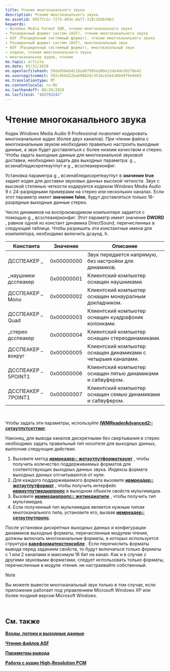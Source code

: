 ```yaml
---
title: Чтение многоканального звука
description: Чтение многоканального звука
ms.assetid: 9d577c5c-7275-493e-8a77-318c264b59b3
keywords:
- Windows Media Format SDK, чтение многоканального звука
- Расширенный формат систем (ASF), чтение многоканального звука
- ASF (Расширенный системный формат), чтение многоканального звука
- Расширенный формат систем (ASF), многоканальный звук
- ASF (Расширенный системный формат), многоканальный звук
- кодеки, чтение многоканального звука
- многоканальное аудио, чтение
ms.topic: article
ms.date: 05/31/2018
ms.openlocfilehash: 59da950eb4218ad87995ed80e22de4de302f8e42
ms.sourcegitcommit: 592c9bbd22ba69802dc353bcb5eb30699f9e9403
ms.translationtype: MT
ms.contentlocale: ru-RU
ms.lasthandoff: 08/20/2020
ms.locfileid: "103793242"
---
```

# <a name="reading-multichannel-audio"></a>Чтение многоканального звука

Кодек Windows Media Audio 9 Professional позволяет кодировать многоканальное аудио (более двух каналов). При чтении файла с многоканальным звуком необходимо правильно настроить выходные данные, а звук будет доставляться с более низким качеством и стерео. Чтобы задать выходные данные для многоканальной звуковой доставки, необходимо задать два выходных параметра: g \_ всзенабледискретеаутпут и g \_ всзспеакерконфиг.

Установка параметра g \_ всзенабледискретеаутпут в **значение true** задает кодек для доставки звуковых данных высокой четкости. Звук с высокой степенью четкости кодируется кодеком Windows Media Audio 9 с 24-разрядными примерами на стерео или нескольких каналах. Если этот параметр имеет **значение false**, будут доставляться только 16-разрядные выходные данные стерео.

Число динамиков на воспроизводимом компьютере задается с помощью g \_ всзспеакерконфиг. Этот параметр имеет значение **DWORD** , равное одной из констант динамика DirectSound, перечисленных в следующей таблице. Чтобы разрешить эти константные имена для компилятора, необходимо включить дсаунд. h.



| Константа             | Значение      | Описание                                                                  |
|----------------------|------------|------------------------------------------------------------------------------|
| ДССПЕАКЕР \_ | 0x00000000 | Звук передается напрямую, без настройки для динамиков. |
| \_наушники дсспеакер | 0x00000001 | Клиентский компьютер оснащен наушниками.                             |
| ДССПЕАКЕР \_ Mono      | 0x00000002 | Клиентский компьютер оснащен монауралным докладчиком.                     |
| ДССПЕАКЕР \_ Quad      | 0x00000003 | Клиентский компьютер оснащен куадрафоник колонками.                  |
| \_стерео дсспеакер    | 0x00000004 | Клиентский компьютер оснащен стереодинамиками.                        |
| ДССПЕАКЕР \_ вокруг  | 0x00000005 | Клиентский компьютер оснащен динамиками с четырьмя каналами.   |
| ДССПЕАКЕР \_ 5POINT1   | 0x00000006 | Клиентский компьютер оснащен пятью динамиками и сабвуфером.          |
| ДССПЕАКЕР \_ 7POINT1   | 0x00000007 | Клиентский компьютер оснащен семью динамиками и сабвуфером.         |



 

Чтобы задать эти параметры, используйте [**IWMReaderAdvanced2:: сетаутпутсеттинг**](/previous-versions/windows/desktop/api/Wmsdkidl/nf-wmsdkidl-iwmreaderadvanced2-setoutputsetting).

Наконец, для вывода каналов дискретными без свертывания в стерео необходимо задать правильный тип носителя для выходных данных, выполнив следующие действия.

1.  Вызовите метод [**ивмреадер:: жетаутпутформаткаунт**](/previous-versions/windows/desktop/api/wmsdkidl/nf-wmsdkidl-iwmreader-getoutputformatcount) , чтобы получить количество поддерживаемых форматов для соответствующих выходных данных звука. Индексы формата выходных данных отсчитываются от нуля.
2.  Для каждого поддерживаемого формата вызовите [**ивмреадер:: жетаутпутформат**](/previous-versions/windows/desktop/api/Wmsdkidl/nf-wmsdkidl-iwmreader-getoutputformat) , чтобы получить интерфейс [**ивмаутпутмедиапропс**](/previous-versions/windows/desktop/api/wmsdkidl/nn-wmsdkidl-iwmoutputmediaprops) в выходном объекте свойств мультимедиа.
3.  Вызовите [**ивммедиапропс:: жетмедиатипе**](/previous-versions/windows/desktop/api/Wmsdkidl/nf-wmsdkidl-iwmmediaprops-getmediatype) , чтобы получить тип мультимедиа.
4.  Если полученный тип мультимедиа является нужным типом многоканального типа, установите его, вызвав [**ивмреадер:: сетаутпутпропс**](/previous-versions/windows/desktop/api/Wmsdkidl/nf-wmsdkidl-iwmreader-setoutputprops).

После установки дискретных выходных данных и конфигурации динамиков выходные форматы, перечисленные модулем чтения, должны включать многоканальные форматы, в которых используется структура [**вавеформатекстенсибле**](/previous-versions/windows/desktop/legacy/dd757721(v=vs.85)) . Если перечислить форматы вывода перед заданием свойств, то будут включаться только форматы с 1 или 2 каналами и максимум 16 бит на канал. Как и в случае с другими звуковыми форматами, следует использовать только форматы, перечисленные в модуле чтения. не настраивайте собственный.

> [!Note]  
> Вы можете вывести многоканальный звук только в том случае, если приложение работает под управлением Microsoft Windows XP или более поздней версии Microsoft Windows.

 

## <a name="related-topics"></a>См. также

<dl> <dt>

[**Входы, потоки и выходные данные**](inputs-streams-and-outputs.md)
</dt> <dt>

[**Чтение файлов ASF**](reading-asf-files.md)
</dt> <dt>

[**Параметры вывода**](output-settings.md)
</dt> <dt>

[**Работа с аудио High-Resolution PCM**](working-with-high-resolution-pcm-audio.md)
</dt> </dl>

 

 